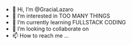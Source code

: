 - 👋 Hi, I’m @GraciaLazaro
- 👀 I’m interested in TOO MANY THINGS 
- 🌱 I’m currently learning FULLSTACK CODING
- 💞️ I’m looking to collaborate on 
- 📫 How to reach me ...

<!---
GraciaLazaro/GraciaLazaro is a ✨ special ✨ repository because its `README.md` (this file) appears on your GitHub profile.
You can click the Preview link to take a look at your changes.
--->

